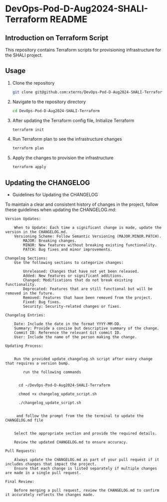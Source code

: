 # DevOps-Pod-D-Aug2024-SHALI-Terraform README

## Introduction on Terraform Script
This repository contains Terraform scripts for provisioning infrastructure for the SHALI project.

## Usage
1. Clone the repository
   ```sh
   git clone git@github.com:xterns/DevOps-Pod-D-Aug2024-SHALI-Terraform.git
   ```
2. Navigate to the repository directory
   ```sh
   cd DevOps-Pod-D-Aug2024-SHALI-Terraform
   ```
3. After updating the Terraform config file, Initialize Terraform
   ```sh
   terraform init
   ```
4. Run Terraform plan to see the infrastructure changes
   ```sh
   terraform plan
   ```
5. Apply the changes to provision the infrastructure
   ```sh
   terraform apply
   ```

## Updating the CHANGELOG

- Guidelines for Updating the CHANGELOG

To maintain a clear and consistent history of changes in the project, follow these guidelines when updating the CHANGELOG.md:

    Version Updates:

        When to Update: Each time a significant change is made, update the version in the CHANGELOG.md.
        Versioning Scheme: Follow Semantic Versioning (MAJOR.MINOR.PATCH).
            MAJOR: Breaking changes.
            MINOR: New features without breaking existing functionality.
            PATCH: Bug fixes and minor improvements.

    Changelog Sections:
        Use the following sections to categorize changes:

            Unreleased: Changes that have not yet been released.
            Added: New features or significant additions.
            Changed: Modifications that do not break existing functionality.
            Deprecated: Features that are still functional but will be removed in the future.
            Removed: Features that have been removed from the project.
            Fixed: Bug fixes.
            Security: Security-related changes or fixes.

    Changelog Entries:

        Date: Include the date in the format YYYY-MM-DD.
        Summary: Provide a concise but descriptive summary of the change.
        Commit ID: Reference the relevant Git commit ID.
        User: Include the name of the person making the change.

    Updating Process:


        Run the provided update_changelog.sh script after every change that requires a version bump.
           
            run the following commands


          cd ~/DevOps-Pod-D-Aug2024-SHALI-Terraform

          chmod +x changelog_update_script.sh
          
          ./changelog_update_script.sh
 
 
         and follow the prompt from the the terminal to update the CHANGELOG.md file


        Select the appropriate section and provide the required details.

        Review the updated CHANGELOG.md to ensure accuracy.

    Pull Requests:

        Always update the CHANGELOG.md as part of your pull request if it includes changes that impact the project.
        Ensure that each change is listed separately if multiple changes are made in a single pull request.

    Final Review:

        Before merging a pull request, review the CHANGELOG.md to confirm it accurately reflects the changes made.
